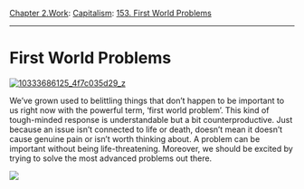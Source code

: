 [Chapter 2.Work](https://www.theschooloflife.com/thebookoflife/category/work/): [Capitalism](https://www.theschooloflife.com/thebookoflife/category/work/capitalism/): [153. First World Problems](https://www.theschooloflife.com/thebookoflife/first-world-problems/)

* * *

# First World Problems

[![10333686125_4f7c035d29_z](https://www.theschooloflife.com/thebookoflife/wp-content/uploads/2015/06/10333686125_4f7c035d29_z.jpg)](http://www.thebookoflife.org/wp-content/uploads/2015/06/10333686125_4f7c035d29_z.jpg)

We’ve grown used to belittling things that don’t happen to be important to us right now with the powerful term, ‘first world problem’. This kind of tough-minded response is understandable but a bit counterproductive. Just because an issue isn’t connected to life or death, doesn’t mean it doesn’t cause genuine pain or isn’t worth thinking about. A problem can be important without being life-threatening. Moreover, we should be excited by trying to solve the most advanced problems out there.

[![](https://img.youtube.com/vi/6uLL418S1GQ/0.jpg)](https://www.youtube.com/embed/6uLL418S1GQ '')
